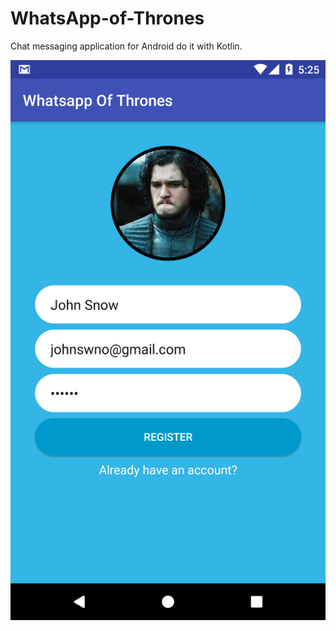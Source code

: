 # WhatsApp-of-Thrones
Chat messaging application for Android do it with Kotlin.

![Screenshot](https://github.com/jorgecasariego/WhatsApp-of-Thrones/blob/master/demo/demo-login.png?raw=true)



